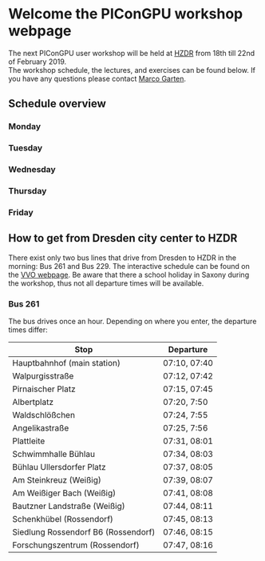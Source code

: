 # Welcome the PIConGPU workshop webpage

The next PIConGPU user workshop will be held at [HZDR](https://www.hzdr.de) from 18th till 22nd of February 2019.  
The workshop schedule, the lectures, and exercises can be found below. If you have any questions please contact [Marco Garten](mailto:m.garten@hzdr.de).

## Schedule overview

### Monday 

### Tuesday

### Wednesday

### Thursday

### Friday

## How to get from Dresden city center to HZDR

There exist only two bus lines that drive from Dresden to HZDR in the morning: Bus 261 and Bus 229.
The interactive schedule can be found on the [VVO webpage](https://www.vvo-online.de/en/index.cshtml).
Be aware that there a school holiday in Saxony during the workshop, thus not all departure times will be available.

### Bus 261
The bus drives once an hour. Depending on where you enter, the departure times differ:

| Stop | Departure |
|------|-----------|
| Hauptbahnhof (main station) | 07:10, 07:40 |
| Walpurgisstraße | 07:12, 07:42 |
| Pirnaischer Platz | 07:15, 07:45 |
| Albertplatz | 07:20, 7:50 | 
| Waldschlößchen | 07:24, 7:55 |
| Angelikastraße | 07:25, 7:56 |
| Plattleite | 07:31, 08:01 |
| Schwimmhalle Bühlau | 07:34, 08:03 |
| Bühlau Ullersdorfer Platz | 07:37, 08:05 |
| Am Steinkreuz (Weißig) | 07:39, 08:07 |
| Am Weißiger Bach (Weißig) | 07:41, 08:08 |
| Bautzner Landstraße (Weißig) | 07:44, 08:11 |
| Schenkhübel (Rossendorf) | 07:45, 08:13 |
| Siedlung Rossendorf B6 (Rossendorf) | 07:46, 08:15 |
| Forschungszentrum (Rossendorf) | 07:47, 08:16 |


